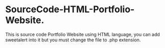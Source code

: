 # SourceCode-HTML-Portfolio-Website.
This is source code Portfolio Website using HTML language, you can add sweetalert into it but you must change the file to .php extension.
